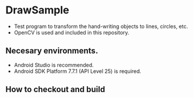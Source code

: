 # DrawSample
- Test program to transform the hand-writing objects to lines, circles, etc.
- OpenCV is used and included in this repository.

## Necesary environments.
- Android Studio is recommended.
- Android SDK Platform 7.7.1 (API Level 25) is required.

## How to checkout and build


